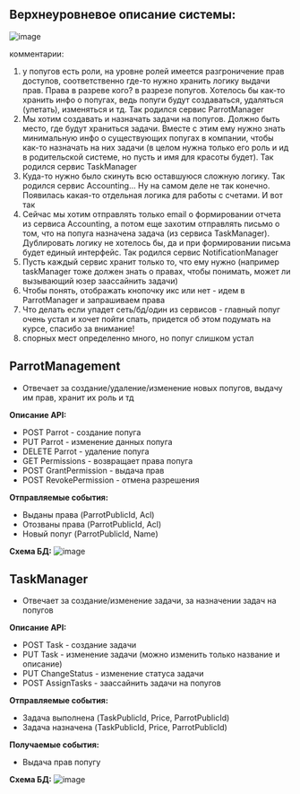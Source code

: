 Верхнеуровневое описание системы:
-
![image](https://github.com/sweettpickle/AwesomeTaskExchangeSystem/assets/44313432/e265b238-4baf-45f9-918c-257d438ca26a)

комментарии:
1. у попугов есть роли, на уровне ролей имеется разгроничение прав доступов, соответственно где-то нужно хранить логику выдачи прав. Права в разреве кого? в разрезе попугов.
Хотелось бы как-то хранить инфо о попугах, ведь попуги будут создаваться, удаляться (улетать), изменяться и тд. Так родился сервис ParrotManager
2. Мы хотим создавать и назначать задачи на попугов. Должно быть место, где будут храниться задачи. Вместе с этим ему нужно знать минимальную инфо о существующих попугах в компании, чтобы как-то назначать на них задачи (в целом нужна только его роль и ид в родительской системе, но пусть и имя для красоты будет). Так родился сервис TaskManager
3. Куда-то нужно было скинуть всю оставшуюся сложную логику. Так родился сервис Accounting... Ну на самом деле не так конечно. Появилась какая-то отдельная логика для работы с счетами. И вот так 
4. Сейчас мы хотим отправлять только email о формировании отчета из сервиса Accounting, а потом еще захотим отправлять письмо о том, что на попуга назначена задача (из сервиса TaskManager). Дублировать логику не хотелось бы, да и при формировании письма будет единый интерфейс. Так родился сервис NotificationManager
5. Пусть каждый сервис хранит только то, что ему нужно (например taskManager тоже должен знать о правах, чтобы понимать, может ли вызывающий юзер заассайнить задачи)
6. Чтобы понять, отображать кнопочку икс или нет - идем в ParrotManager и запрашиваем права
7. Что делать если упадет сеть/бд/один из сервисов - главный попуг очень устал и хочет пойти спать, придется об этом подумать на курсе, спасибо за внимание!
8. спорных мест определенно много, но попуг слишком устал

ParrotManagement
-
- Отвечает за создание/удаление/изменение новых попугов, выдачу им прав, хранит их роль и тд

**Описание API:**
- POST Parrot - создание попуга
- PUT Parrot - изменение данных попуга
- DELETE Parrot - удаление попуга
- GET Permissions - возвращает права попуга
- POST GrantPermission - выдача прав
- POST RevokePermission - отмена разрешения

**Отправляемые события:**
- Выданы права (ParrotPublicId, Acl)
- Отозваны права (ParrotPublicId, Acl)
- Новый попуг (ParrotPublicId, Name)

**Схема БД:**
![image](https://github.com/sweettpickle/AwesomeTaskExchangeSystem/assets/44313432/12524f13-f009-4c08-899f-91d97cc246ff)


TaskManager
-
- Отвечает за создание/изменение задачи, за назначении задач на попугов

**Описание API:** 
- POST Task - создание задачи
- PUT Task - изменение задачи (можно изменить только название и описание)
- PUT ChangeStatus - изменение статуса задачи
- POST AssignTasks - заассайнить задачи на попугов

**Отправляемые события:**
- Задача выполнена (TaskPublicId, Price, ParrotPublicId)
- Задача назначена (TaskPublicId, Price, ParrotPublicId)

**Получаемые события:**
- Выдача прав попугу

**Схема БД:**
![image](https://github.com/sweettpickle/AwesomeTaskExchangeSystem/assets/44313432/e56eecce-508e-4f1c-8be7-197c30083645)


